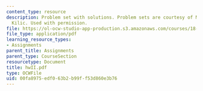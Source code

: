 ```yaml
---
content_type: resource
description: Problem set with solutions. Problem sets are courtesy of Mustafa Sabri
  Kilic. Used with permission.
file: https://ol-ocw-studio-app-production.s3.amazonaws.com/courses/18-305-advanced-analytic-methods-in-science-and-engineering-fall-2004/00fa8975edf063b2b99ff53d860e3b76_hwII.pdf
file_type: application/pdf
learning_resource_types:
- Assignments
parent_title: Assignments
parent_type: CourseSection
resourcetype: Document
title: hwII.pdf
type: OCWFile
uid: 00fa8975-edf0-63b2-b99f-f53d860e3b76
---
```

